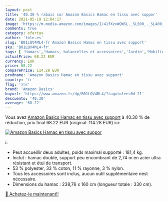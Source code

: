 ```yaml
---
layout: post
title: '40.30 % rabais sur Amazon Basics Hamac en tissu avec suppor'
date: 2021-05-19 12:04:17
image: 'https://m.media-amazon.com/images/I/41fXzvWQWSL._SL500_._SL400_.jpg'
comments: true
category: ofertas
author: 'tole.es'
slug: 'B01LQV4ML4-fr Amazon Basics Hamac en tissu avec support'
sku: 'B01LQV4ML4-fr'
tags: [ 'Hamacs','Hamacs, balancelles et accessoires','Jardin','Mobilier de jardin','amazon basics', ]
actualPrice: 68.22 EUR
currency: EUR
price: 68.22
comparePrice: 114.28 EUR
prodname: 'Amazon Basics Hamac en tissu avec support'
country: 'fr'
flag: '🇫🇷'
brand: 'Amazon Basics'
buyurl: 'https://www.amazon.fr/dp/B01LQV4ML4/?tag=tolees0d-21'
descuento: '40.30'
average: '68.22'
---
```


Vous avez [Amazon Basics Hamac en tissu avec support](https://www.amazon.fr/dp/B01LQV4ML4/?tag=tolees0d-21)  à  40.30 % de réduction, prix final  68.22 EUR (original: 114.28 EUR) ici:

[![Amazon Basics Hamac en tissu avec suppor](https://m.media-amazon.com/images/I/41fXzvWQWSL._SL500_._SL400_.jpg)](https://www.amazon.fr/dp/B01LQV4ML4/?tag=tolees0d-21)

ℹ️:

- Peut accueillir deux adultes, poids maximal supporté : 181,4 kg.
- Inclut : hamac double, support peu encombrant de 2,74 m en acier ultra résistant et étui de transport.
- 53 % polyester, 33 % coton, 11 % rayonne, 3 % nylon.
- Tous les accessoires sont inclus, aucun outil supplémentaire nest nécessaire.
- Dimensions du hamac : 238,76 x 160 cm (longueur totale : 330 cm).

[🛒 Achetez-le maintenant!!](https://www.amazon.fr/dp/B01LQV4ML4/?tag=tolees0d-21)
